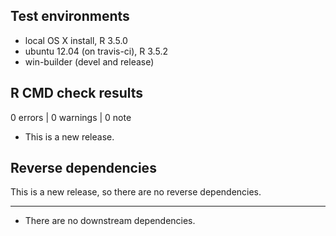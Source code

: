 ## Test environments
* local OS X install, R 3.5.0
* ubuntu 12.04 (on travis-ci), R 3.5.2
* win-builder (devel and release)

## R CMD check results

0 errors | 0 warnings | 0 note

* This is a new release.

## Reverse dependencies

This is a new release, so there are no reverse dependencies.

---

* There are no downstream dependencies.
